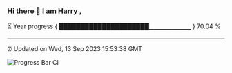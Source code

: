 ### Hi there 👋 I am Harry , 

⏳ Year progress { █████████████████████▁▁▁▁▁▁▁▁▁ } 70.04 %

---

⏰ Updated on Wed, 13 Sep 2023 15:53:38 GMT

![Progress Bar CI](https://github.com/duykhang68/duykhang68/workflows/Progress%20Bar%20CI/badge.svg)
